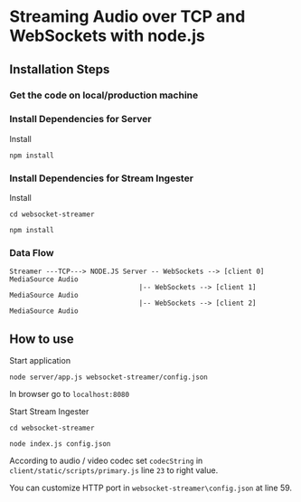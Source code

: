 # Streaming Audio over TCP and WebSockets with node.js


## Installation Steps

### Get the code on local/production machine

### Install Dependencies for Server

Install
```
npm install
```

### Install Dependencies for Stream Ingester

Install
```
cd websocket-streamer

```

```
npm install
```

### Data Flow
```
Streamer ---TCP---> NODE.JS Server -- WebSockets --> [client 0] MediaSource Audio
                                |-- WebSockets --> [client 1] MediaSource Audio
                                |-- WebSockets --> [client 2] MediaSource Audio
```
## How to use

Start application
``` 
node server/app.js websocket-streamer/config.json
```
In browser go to `localhost:8080`

Start Stream Ingester
```
cd websocket-streamer

node index.js config.json
```

According to audio / video codec set `codecString` in `client/static/scripts/primary.js` line `23` to right value.

You can customize HTTP port in `websocket-streamer\config.json` at line 59. 
